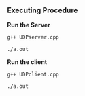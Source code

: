 ### Executing Procedure


<b> Run the Server</b>

`g++ UDPserver.cpp`

`./a.out`


<b> Run the client </b>

`g++ UDPclient.cpp`

`./a.out`